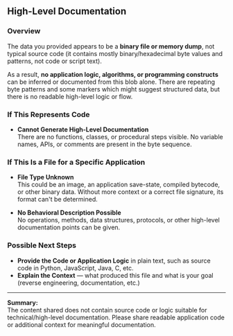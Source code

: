 ## High-Level Documentation

### Overview

The data you provided appears to be a **binary file or memory dump**, not typical source code (it contains mostly binary/hexadecimal byte values and patterns, not code or script text). 

As a result, **no application logic, algorithms, or programming constructs** can be inferred or documented from this blob alone. There are repeating byte patterns and some markers which might suggest structured data, but there is no readable high-level logic or flow.

### If This Represents Code

- **Cannot Generate High-Level Documentation**  
  There are no functions, classes, or procedural steps visible. No variable names, APIs, or comments are present in the byte sequence.

### If This Is a File for a Specific Application

- **File Type Unknown**  
  This could be an image, an application save-state, compiled bytecode, or other binary data. Without more context or a correct file signature, its format can't be determined.

- **No Behavioral Description Possible**  
  No operations, methods, data structures, protocols, or other high-level documentation points can be given.

### Possible Next Steps

- **Provide the Code or Application Logic** in plain text, such as source code in Python, JavaScript, Java, C, etc.
- **Explain the Context** — what produced this file and what is your goal (reverse engineering, documentation, etc.)

---

**Summary:**  
The content shared does not contain source code or logic suitable for technical/high-level documentation. Please share readable application code or additional context for meaningful documentation.
